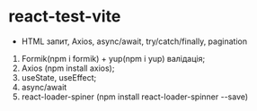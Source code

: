 # react-test-vite

<!-- rafce - 'розгорнути' компонент -->

- HTML запит, Axios, async/await, try/catch/finally, pagination

1. Formik(npm i formik) + yup(npm i yup) валідація;
2. Axios (npm install axios);
3. useState, useEffect;
4. async/await
5. react-loader-spiner (npm install react-loader-spinner --save)

<!-- Змінити назву гілки: git branch -m new-name (якщо знаходишся в даній гілці); git
branch -m old-name new-name (якщо знаходишся в іншій гілці); -->

